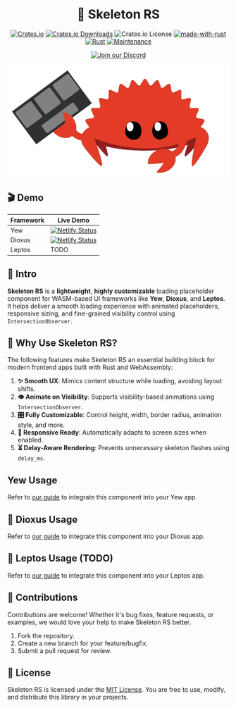 <div align="center">

# 🦴 Skeleton RS

[![Crates.io](https://img.shields.io/crates/v/skeleton-rs)](https://crates.io/crates/skeleton-rs)
[![Crates.io Downloads](https://img.shields.io/crates/d/skeleton-rs)](https://crates.io/crates/skeleton-rs)
![Crates.io License](https://img.shields.io/crates/l/skeleton-rs)
[![made-with-rust](https://img.shields.io/badge/Made%20with-Rust-1f425f.svg?logo=rust&logoColor=white)](https://www.rust-lang.org/)
[![Rust](https://img.shields.io/badge/Rust-1.85%2B-blue.svg)](https://www.rust-lang.org)
[![Maintenance](https://img.shields.io/badge/Maintained%3F-yes-green.svg)](https://github.com/wiseaidev)

[![Join our Discord](https://dcbadge.limes.pink/api/server/b5JbvHW5nv)](https://discord.gg/b5JbvHW5nv)

<!-- absolute url for docs.rs cause assets is excluded from crate -->
![logo](https://raw.githubusercontent.com/opensass/skeleton-rs/refs/heads/main/assets/logo.webp)

</div>

## 🎬 Demo

| Framework | Live Demo |
| --- | --- |
| Yew | [![Netlify Status](https://api.netlify.com/api/v1/badges/a0efc7e9-f20e-4dd9-93e1-c8f4fde7506f/deploy-status)](https://skeleton-rs.netlify.app) |
| Dioxus | [![Netlify Status](https://api.netlify.com/api/v1/badges/a0efc7e9-f20e-4dd9-93e1-c8f4fde7506f/deploy-status)](https://skeleton-dio.netlify.app) |
| Leptos | TODO |

## 📜 Intro

**Skeleton RS** is a **lightweight**, **highly customizable** loading placeholder component for WASM-based UI frameworks like **Yew**, **Dioxus**, and **Leptos**. It helps deliver a smooth loading experience with animated placeholders, responsive sizing, and fine-grained visibility control using `IntersectionObserver`.

## 🤔 Why Use Skeleton RS?

The following features make Skeleton RS an essential building block for modern frontend apps built with Rust and WebAssembly:

1. **✨ Smooth UX**: Mimics content structure while loading, avoiding layout shifts.
1. **👁️ Animate on Visibility**: Supports visibility-based animations using `IntersectionObserver`.
1. **🎛️ Fully Customizable**: Control height, width, border radius, animation style, and more.
1. **📱 Responsive Ready**: Automatically adapts to screen sizes when enabled.
1. **⏳ Delay-Aware Rendering**: Prevents unnecessary skeleton flashes using `delay_ms`.

## Yew Usage

<!-- absolute url for docs.rs cause YEW.md is not included in crate -->
Refer to [our guide](https://github.com/opensass/skeleton-rs/blob/main/YEW.md) to integrate this component into your Yew app.

## 🧬 Dioxus Usage

<!-- absolute url for docs.rs cause DIOXUS.md is not included in crate -->
Refer to [our guide](https://github.com/opensass/skeleton-rs/blob/main/DIOXUS.md) to integrate this component into your Dioxus app.

## 🌱 Leptos Usage (TODO)

<!-- absolute url for docs.rs cause LEPTOS.md is not included in crate -->
Refer to [our guide](https://github.com/opensass/skeleton-rs/blob/main/LEPTOS.md) to integrate this component into your Leptos app.

## 🤝 Contributions

Contributions are welcome! Whether it's bug fixes, feature requests, or examples, we would love your help to make Skeleton RS better.

1. Fork the repository.
1. Create a new branch for your feature/bugfix.
1. Submit a pull request for review.

## 📜 License

Skeleton RS is licensed under the [MIT License](LICENSE). You are free to use, modify, and distribute this library in your projects.

